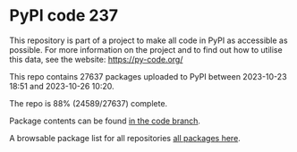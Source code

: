 # PyPI code 237

This repository is part of a project to make all code in PyPI as accessible as possible. For more information 
on the project and to find out how to utilise this data, see the website: https://py-code.org/

This repo contains 27637 packages uploaded to PyPI between 
2023-10-23 18:51 and 2023-10-26 10:20.

The repo is 88% (24589/27637) complete.

Package contents can be found [in the code branch](https://github.com/pypi-data/pypi-mirror-237/tree/code/packages).

A browsable package list for all repositories [all packages here](https://py-code.org/repositories/pypi-mirror-237).


